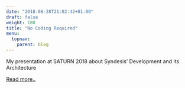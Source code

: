 ```yaml
---
date: "2018-08-28T21:02:42+01:00"
draft: false
weight: 180
title: "No Coding Required"
menu:
  topnav:
    parent: blog
---
```


<p>My presentation at SATURN 2018 about Syndesis’ Development and its Architecture</p>

[Read more..](https://medium.com/@kurt.stam/no-coding-required-building-a-kubernetes-native-ipaas-55cce956e3b6) 

